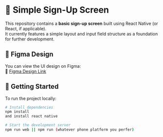 # 📱 Simple Sign-Up Screen

This repository contains a **basic sign-up screen** built using React Native (or React, if applicable).  
It currently features a simple layout and input field structure as a foundation for further development.

## 🎨 Figma Design

You can view the UI design on Figma:  
🔗 [Figma Design Link](https://www.figma.com/community/file/1265695782433908622)

## 🚀 Getting Started

To run the project locally:

```bash
# Install dependencies
npm install
and install react native

# Start the development server
npm run web || npm run (whatever phone platform you perfer)
